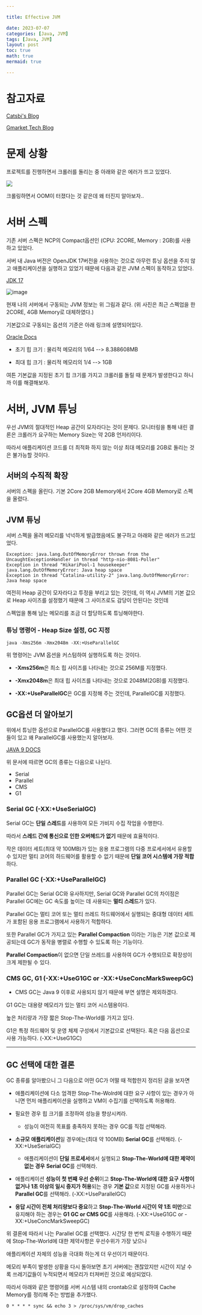 ```yaml
---

title: Effective JVM

date: 2023-07-07
categories: [Java, JVM]
tags: [Java, JVM]
layout: post
toc: true
math: true
mermaid: true

---
```


# 참고자료

[Catsbi's Blog](https://catsbi.oopy.io/3ddf4078-55f0-4fde-9d51-907613a44c0d)

[Gmarket Tech Blog](https://dev.gmarket.com/62)


# 문제 상황

프로젝트를 진행하면서 크롤러를 돌리는 중 아래와 같은 에러가 뜨고 있었다.

![](https://github.com/K-Diger/K-Diger.github.io/assets/60564431/181f8d12-d4b9-4479-9c82-c4f64ee3231a)

크롤링하면서 OOM이 터졌다는 것 같은데 왜 터진지 알아보자..

# 서버 스펙

기존 서버 스펙은 NCP의 Compact옵션인 (CPU: 2CORE, Memory : 2GB)를 사용하고 있었다.

서버 내 Java 버전은 OpenJDK 17버전을 사용하는 것으로 아무런 튜닝 옵션을 주지 않고 애플리케이션을 실행하고 있었기 때문에 다음과 같은 JVM 스펙이 동작하고 있었다.

[JDK 17](https://docs.oracle.com/javase/specs/jvms/se17/html/jvms-2.html)

![image](https://github.com/K-Diger/K-Diger.github.io/assets/60564431/768fd0fa-5052-48fc-acc6-d70a99a8bc5d)

현재 나의 서버에서 구동되는 JVM 정보는 위 그림과 같다. (위 사진은 최근 스펙업을 한 2CORE, 4GB Memory로 대체하였다.)

기본값으로 구동되는 옵션의 기준은 아래 링크에 설명되어있다.

[Oracle Docs](https://www.oracle.com/java/technologies/ergonomics5.html)


- 초기 힙 크기 : 물리적 메모리의 1/64 --> 8.388608MB

- 최대 힙 크기 : 물리적 메모리의 1/4 --> 1GB

여튼 기본값을 지정된 초기 힙 크기를 가지고 크롤러를 돌릴 때 문제가 발생한다고 하니까 이를 해결해보자.


# 서버, JVM 튜닝

우선 JVM의 절대적인 Heap 공간이 모자라다는 것이 문제다. 모니터링을 통해 내린 결론은 크롤러가 요구하는 Memory Size는 약 2GB 언저리이다.

따라서 애플리케이션 코드를 더 최적화 하지 않는 이상 최대 메모리를 2GB로 돌리는 것은 불가능할 것이다.

## 서버의 수직적 확장

서버의 스펙을 올린다. 기본 2Core 2GB Memory에서 2Core 4GB Memory로 스펙을 올렸다.

## JVM 튜닝

서버 스펙을 올려 메모리를 넉넉하게 발급했음에도 불구하고 아래와 같은 에러가 뜨고있었다.

```text
Exception: java.lang.OutOfMemoryError thrown from the UncaughtExceptionHandler in thread "http-nio-8081-Poller"
Exception in thread "HikariPool-1 housekeeper" java.lang.OutOfMemoryError: Java heap space
Exception in thread "Catalina-utility-2" java.lang.OutOfMemoryError: Java heap space
```

여전히 Heap 공간이 모자라다고 투정을 부리고 있는 것인데, 이 역시 JVM의 기본 값으로 Heap 사이즈를 설정했기 때문에 그 사이즈로도 감당이 안된다는 것인데

스펙업을 통해 남는 메모리를 조금 더 할당하도록 튜닝해야한다.

### 튜닝 명령어 - Heap Size 설정, GC 지정

```shell
java -Xms256m -Xmx2048m -XX:+UseParallelGC
```

위 명령어는 JVM 옵션을 커스텀하여 실행하도록 하는 것이다.

- **-Xms256m**은 최소 힙 사이즈를 나타내는 것으로 256M를 지정했다.

- **-Xmx2048m**은 최대 힙 사이즈를 나타내는 것으로 2048M(2GB)를 지정했다.

- **-XX:+UseParallelGC**은 GC를 지정해 주는 것인데, ParallelGC를 지정했다.

## GC옵션 더 알아보기

위에서 튜닝한 옵션으로 ParallelGC를 사용했다고 했다. 그러면 GC의 종류는 어떤 것들이 있고 왜 ParallelGC를 사용했는지 알아보자.

[JAVA 9 DOCS](https://docs.oracle.com/javase/9/gctuning/available-collectors.htm#JSGCT-GUID-C7B19628-27BA-4945-9004-EC0F08C76003)

위 문서에 따르면 GC의 종류는 다음으로 나뉜다.

- Serial
- Parallel
- CMS
- G1

### Serial GC (-XX:+UseSerialGC)

Serial GC는 **단일 스레드**를 사용하여 모든 가비지 수집 작업을 수행한다.

따라서 **스레드 간에 통신으로 인한 오버헤드가 없기** 때문에 효율적이다.

작은 데이터 세트(최대 약 100MB)가 있는 응용 프로그램의 다중 프로세서에서 유용할 수 있지만 멀티 코어의 하드웨어를 활용할 수 없기 때문에 **단일 코어 시스템에 가장 적합**하다.


### Parallel GC (-XX:+UseParallelGC)

Parallel GC는 Serial GC와 유사하지만, Serial GC와 Parallel GC의 차이점은 Parallel GC에는 GC 속도를 높이는 데 사용되는 **멀티 스레드**가 있다.

Parallel GC는 멀티 코어 또는 멀티 쓰레드 하드웨어에서 실행되는 중대형 데이터 세트가 포함된 응용 프로그램에서 사용하기 적합하다.

또한 Parallel GC가 가지고 있는 **Parallel Compaction** 이라는 기능은 기본 값으로 제공되는데 GC가 동작을 병렬로 수행할 수 있도록 하는 기능이다.

**Parallel Compaction**이 없으면 단일 쓰레드를 사용하여 GC가 수행되므로 확장성이 크게 제한될 수 있다.

### CMS<Concurrent Mark Sweep> GC, G1<Garbage-First> (-XX:+UseG1GC or -XX:+UseConcMarkSweepGC)

- CMS GC는 Java 9 이후로 사용되지 않기 때문에 부연 설명은 제외하겠다.

G1 GC는 대용량 메모리가 있는 멀티 코어 시스템용이다.

높은 처리량과 가장 짧은 Stop-The-World를 가지고 있다.

G1은 특정 하드웨어 및 운영 체제 구성에서 기본값으로 선택된다. 혹은 다음 옵션으로 사용 가능하다. (-XX:+UseG1GC)

---

## GC 선택에 대한 결론

GC 종류를 알아봤으니 그 다음으로 어떤 GC가 어떨 때 적합한지 정리된 글을 보자면

- 애플리케이션에 다소 엄격한 Stop-The-Wolrd에 대한 요구 사항이 있는 경우가 아니면 먼저 애플리케이션을 실행하고 VM이 수집기를 선택하도록 허용해라.

- 필요한 경우 힙 크기를 조정하여 성능을 향상시켜라.
  - 성능이 여전히 목표를 충족하지 못하는 경우 GC를 직접 선택해라.

- **소규모 애플리케이션**일 경우에는(최대 약 100MB) **Serial GC**를 선택해라. (-XX:+UseSerialGC)
  - 애플리케이션이 **단일 프로세서**에서 실행되고 **Stop-The-World에 대한 제약이 없는 경우** **Serial GC**를 선택해라.

- 애플리케이션 **성능이 첫 번째 우선 순위**이고 **Stop-The-World에 대한 요구 사항이 없거나 1초 이상의 일시 중지가 허용**되는 경우 **기본 값**으로 지정된 GC를 사용하거나 **Parallel GC**를 선택해라. (-XX:+UseParallelGC)

- **응답 시간이 전체 처리량보다 중요**하고 **Stop-The-World 시간이 약 1초 미만**으로 유지해야 하는 경우는 **G1 GC or CMS GC**를 사용해라. (-XX:+UseG1GC or -XX:+UseConcMarkSweepGC)

위 결론에 따라서 나는 Parallel GC를 선택했다. 시간당 한 번씩 로직을 수행하기 때문에 Stop-The-World에 대한 제약사항은 우선수위가 가장 낮으나

애플리케이션 자체의 성능을 극대화 하는게 더 우선이기 때문이다.

메모리 부족이 발생한 상황을 다시 돌아보면 초기 서버에는 괜찮았지만 시간이 지날 수록 쓰레기값들이 누적되면서 메모리가 터져버린 것으로 예상되었다.

따라서 아래와 같은 명령어를 서버 시스템 내의 crontab으로 설정하여 Cache Memory를 정리해 주는 방법을 추가했다.

```shell
0 * * * * sync && echo 3 > /proc/sys/vm/drop_caches
```

